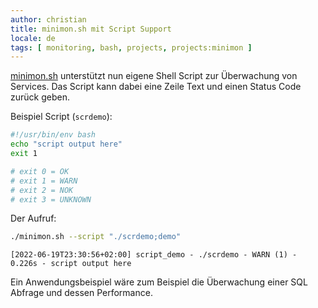 ```yaml
---
author: christian
title: minimon.sh mit Script Support
locale: de
tags: [ monitoring, bash, projects, projects:minimon ]
---
```


[minimon.sh][minimon] unterstützt nun eigene Shell Script zur Überwachung von
Services. Das Script kann dabei eine Zeile Text und einen Status Code zurück
geben. 

[minimon]: https://github.com/perryflynn/minimon

Beispiel Script (`scrdemo`):

```sh
#!/usr/bin/env bash
echo "script output here"
exit 1

# exit 0 = OK
# exit 1 = WARN
# exit 2 = NOK
# exit 3 = UNKNOWN
```

Der Aufruf:

```sh
./minimon.sh --script "./scrdemo;demo"
```

```
[2022-06-19T23:30:56+02:00] script_demo - ./scrdemo - WARN (1) - 0.226s - script output here
```

Ein Anwendungsbeispiel wäre zum Beispiel die Überwachung einer SQL Abfrage und dessen
Performance.
